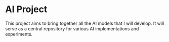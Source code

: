 # AI Project

This project aims to bring together all the AI models that I will develop. It will serve as a central repository for various AI implementations and experiments.



